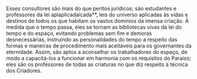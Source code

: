 ﻿Esses consultores são mais do que peritos jurídicos; são estudantes e professores da lei aplaplicadaicada**, leis do universo aplicadas às vidas e destinos de todos os que habitam os vastos domínios da imensa criação. À medida que o tempo passa, eles se tornam as bibliotecas vivas da lei do tempo e do espaço, evitando problemas sem fim e demoras desnecessárias, instruindo as personalidades do tempo a respeito das formas e maneiras de procedimento mais aceitáveis para os governantes da eternidade. Assim, são aptos a aconselhar os trabalhadores do espaço, de modo a capacitá-los a funcionar em harmonia com os requisitos do Paraíso; eles são os professores de todas as criaturas no que diz respeito à técnica dos Criadores.